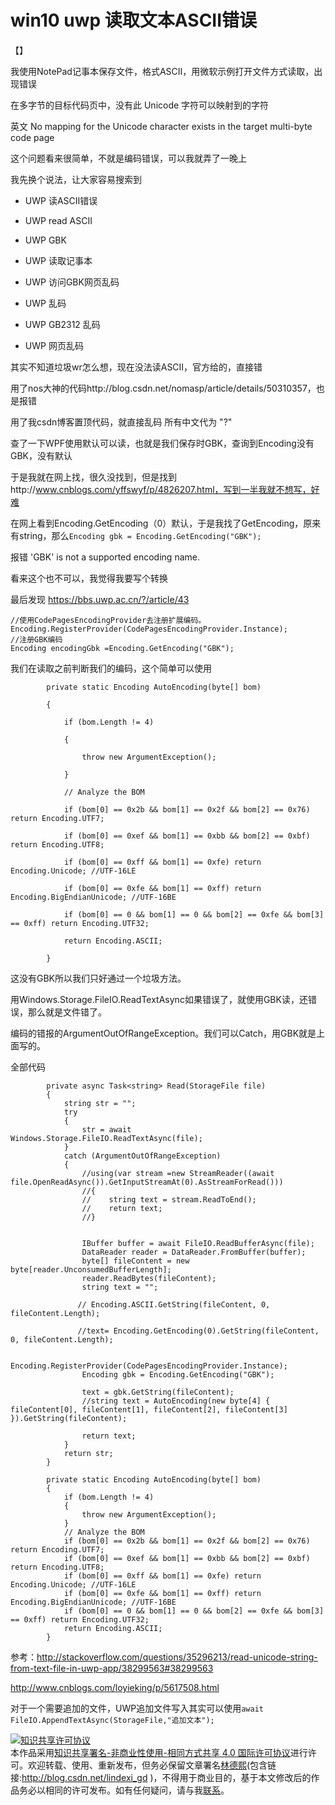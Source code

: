 # win10 uwp 读取文本ASCII错误

【】

我使用NotePad记事本保存文件，格式ASCII，用微软示例打开文件方式读取，出现错误

在多字节的目标代码页中，没有此 Unicode 字符可以映射到的字符

英文 No mapping for the Unicode character exists in the target multi-byte code page

这个问题看来很简单，不就是编码错误，可以我就弄了一晚上

我先换个说法，让大家容易搜索到

 - UWP 读ASCII错误

 - UWP read ASCII
 
 - UWP GBK
 
 - UWP 读取记事本

 - UWP 访问GBK网页乱码

 - UWP 乱码
 
 - UWP GB2312 乱码 
 
 - UWP 网页乱码

 

其实不知道垃圾wr怎么想，现在没法读ASCII，官方给的，直接错

用了nos大神的代码http://blog.csdn.net/nomasp/article/details/50310357，也是报错

用了我csdn博客置顶代码，就直接乱码 所有中文代为 "?" 

查了一下WPF使用默认可以读，也就是我们保存时GBK，查询到Encoding没有GBK，没有默认

于是我就在网上找，很久没找到，但是找到http://www.cnblogs.com/yffswyf/p/4826207.html，写到一半我就不想写，好难

在网上看到Encoding.GetEncoding（0）默认，于是我找了GetEncoding，原来有string，那么`Encoding gbk = Encoding.GetEncoding("GBK");`

报错
 'GBK' is not a supported encoding name. 
 
 看来这个也不可以，我觉得我要写个转换
 
最后发现
https://bbs.uwp.ac.cn/?/article/43

```
//使用CodePagesEncodingProvider去注册扩展编码。
Encoding.RegisterProvider(CodePagesEncodingProvider.Instance);
//注册GBK编码
Encoding encodingGbk =Encoding.GetEncoding("GBK");
```

我们在读取之前判断我们的编码，这个简单可以使用

```
        private static Encoding AutoEncoding(byte[] bom)

        {

            if (bom.Length != 4)

            {

                throw new ArgumentException();

            }

            // Analyze the BOM

            if (bom[0] == 0x2b && bom[1] == 0x2f && bom[2] == 0x76) return Encoding.UTF7;

            if (bom[0] == 0xef && bom[1] == 0xbb && bom[2] == 0xbf) return Encoding.UTF8;

            if (bom[0] == 0xff && bom[1] == 0xfe) return Encoding.Unicode; //UTF-16LE

            if (bom[0] == 0xfe && bom[1] == 0xff) return Encoding.BigEndianUnicode; //UTF-16BE

            if (bom[0] == 0 && bom[1] == 0 && bom[2] == 0xfe && bom[3] == 0xff) return Encoding.UTF32;

            return Encoding.ASCII;

        }
```

这没有GBK所以我们只好通过一个垃圾方法。

用Windows.Storage.FileIO.ReadTextAsync如果错误了，就使用GBK读，还错误，那么就是文件错了。

编码的错报的ArgumentOutOfRangeException。我们可以Catch，用GBK就是上面写的。


全部代码

```
        private async Task<string> Read(StorageFile file)
        {
            string str = "";
            try
            {
                str = await Windows.Storage.FileIO.ReadTextAsync(file);
            }
            catch (ArgumentOutOfRangeException)
            {
                //using(var stream =new StreamReader((await file.OpenReadAsync()).GetInputStreamAt(0).AsStreamForRead()))
                //{
                //    string text = stream.ReadToEnd();
                //    return text;
                //}


                IBuffer buffer = await FileIO.ReadBufferAsync(file);
                DataReader reader = DataReader.FromBuffer(buffer);
                byte[] fileContent = new byte[reader.UnconsumedBufferLength];
                reader.ReadBytes(fileContent);
                string text = "";

               // Encoding.ASCII.GetString(fileContent, 0, fileContent.Length);

               //text= Encoding.GetEncoding(0).GetString(fileContent, 0, fileContent.Length);

                Encoding.RegisterProvider(CodePagesEncodingProvider.Instance);
                Encoding gbk = Encoding.GetEncoding("GBK");

                text = gbk.GetString(fileContent);
                //string text = AutoEncoding(new byte[4] { fileContent[0], fileContent[1], fileContent[2], fileContent[3] }).GetString(fileContent);

                return text;
            }
            return str;
        }

        private static Encoding AutoEncoding(byte[] bom)
        {
            if (bom.Length != 4)
            {
                throw new ArgumentException();
            }
            // Analyze the BOM
            if (bom[0] == 0x2b && bom[1] == 0x2f && bom[2] == 0x76) return Encoding.UTF7;
            if (bom[0] == 0xef && bom[1] == 0xbb && bom[2] == 0xbf) return Encoding.UTF8;
            if (bom[0] == 0xff && bom[1] == 0xfe) return Encoding.Unicode; //UTF-16LE
            if (bom[0] == 0xfe && bom[1] == 0xff) return Encoding.BigEndianUnicode; //UTF-16BE
            if (bom[0] == 0 && bom[1] == 0 && bom[2] == 0xfe && bom[3] == 0xff) return Encoding.UTF32;
            return Encoding.ASCII;
        }
```

参考：http://stackoverflow.com/questions/35296213/read-unicode-string-from-text-file-in-uwp-app/38299563#38299563

http://www.cnblogs.com/loyieking/p/5617508.html

对于一个需要追加的文件，UWP追加文件写入其实可以使用`await FileIO.AppendTextAsync(StorageFile,"追加文本");`





        
<a rel="license" href="http://creativecommons.org/licenses/by-nc-sa/4.0/"><img alt="知识共享许可协议" style="border-width:0" src="https://i.creativecommons.org/l/by-nc-sa/4.0/88x31.png" /></a><br />本作品采用<a rel="license" href="http://creativecommons.org/licenses/by-nc-sa/4.0/">知识共享署名-非商业性使用-相同方式共享 4.0 国际许可协议</a>进行许可。欢迎转载、使用、重新发布，但务必保留文章署名[林德熙](http://blog.csdn.net/lindexi_gd)(包含链接:http://blog.csdn.net/lindexi_gd )，不得用于商业目的，基于本文修改后的作品务必以相同的许可发布。如有任何疑问，请与我[联系](mailto:lindexi_gd@163.com)。        